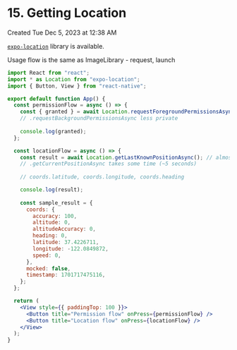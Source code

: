 # 15. Getting Location
Created Tue Dec 5, 2023 at 12:38 AM

[`expo-location`](https://docs.expo.dev/versions/latest/sdk/location/) library is available.

Usage flow is the same as ImageLibrary - request, launch

```jsx
import React from "react";
import * as Location from "expo-location";
import { Button, View } from "react-native";

export default function App() {
  const permissionFlow = async () => {
    const { granted } = await Location.requestForegroundPermissionsAsync(); // acceptable
    // .requestBackgroundPermissionsAsync less private
    
    console.log(granted);
  };

  const locationFlow = async () => {
    const result = await Location.getLastKnownPositionAsync(); // almost instant
    // .getCurrentPositionAsync takes some time (~5 seconds)
    
    // coords.latitude, coords.longitude, coords.heading

    console.log(result);
    
    const sample_result = {
      coords: {
        accuracy: 100,
        altitude: 0,
        altitudeAccuracy: 0,
        heading: 0,
        latitude: 37.4226711,
        longitude: -122.0849872,
        speed: 0,
      },
      mocked: false,
      timestamp: 1701717475116,
    };
  };

  return (
    <View style={{ paddingTop: 100 }}>
      <Button title="Permission flow" onPress={permissionFlow} />
      <Button title="Location flow" onPress={locationFlow} />
    </View>
  );
}
```